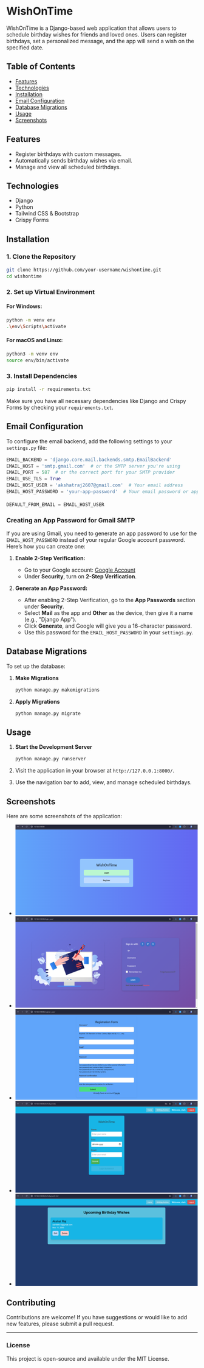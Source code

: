 # WishOnTime

WishOnTime is a Django-based web application that allows users to schedule birthday wishes for friends and loved ones. Users can register birthdays, set a personalized message, and the app will send a wish on the specified date.

## Table of Contents

- [Features](#features)
- [Technologies](#technologies)
- [Installation](#installation)
- [Email Configuration](#email-configuration)
- [Database Migrations](#database-migrations)
- [Usage](#usage)
- [Screenshots](#screenshots)

## Features

- Register birthdays with custom messages.
- Automatically sends birthday wishes via email.
- Manage and view all scheduled birthdays.
  
## Technologies

- Django
- Python
- Tailwind CSS & Bootstrap
- Crispy Forms

## Installation

### 1. Clone the Repository

```bash
git clone https://github.com/your-username/wishontime.git
cd wishontime
```

### 2. Set up Virtual Environment

#### For Windows:
```bash
python -m venv env
.\env\Scripts\activate
```

#### For macOS and Linux:
```bash
python3 -m venv env
source env/bin/activate
```

### 3. Install Dependencies

```bash
pip install -r requirements.txt
```

Make sure you have all necessary dependencies like Django and Crispy Forms by checking your `requirements.txt`.

## Email Configuration

To configure the email backend, add the following settings to your `settings.py` file:

```python
EMAIL_BACKEND = 'django.core.mail.backends.smtp.EmailBackend'
EMAIL_HOST = 'smtp.gmail.com'  # or the SMTP server you're using
EMAIL_PORT = 587  # or the correct port for your SMTP provider
EMAIL_USE_TLS = True
EMAIL_HOST_USER = 'akshatraj2607@gmail.com'  # Your email address
EMAIL_HOST_PASSWORD = 'your-app-password'  # Your email password or app password

DEFAULT_FROM_EMAIL = EMAIL_HOST_USER
```

### Creating an App Password for Gmail SMTP

If you are using Gmail, you need to generate an app password to use for the `EMAIL_HOST_PASSWORD` instead of your regular Google account password. Here’s how you can create one:

1. **Enable 2-Step Verification:**
   - Go to your Google account: [Google Account](https://myaccount.google.com/)
   - Under **Security**, turn on **2-Step Verification**.
   
2. **Generate an App Password:**
   - After enabling 2-Step Verification, go to the **App Passwords** section under **Security**.
   - Select **Mail** as the app and **Other** as the device, then give it a name (e.g., "Django App").
   - Click **Generate**, and Google will give you a 16-character password.
   - Use this password for the `EMAIL_HOST_PASSWORD` in your `settings.py`.

## Database Migrations

To set up the database:

1. **Make Migrations**

   ```bash
   python manage.py makemigrations
   ```

2. **Apply Migrations**

   ```bash
   python manage.py migrate
   ```

## Usage

1. **Start the Development Server**

   ```bash
   python manage.py runserver
   ```

2. Visit the application in your browser at `http://127.0.0.1:8000/`.

3. Use the navigation bar to add, view, and manage scheduled birthdays.

## Screenshots

Here are some screenshots of the application:

- ![Screenshot 1](./config/screenshots/Screenshot%20(101).png)
- ![Screenshot 2](./config/screenshots/Screenshot%20(102).png)
- ![Screenshot 3](./config/screenshots/Screenshot%20(103).png)
- ![Screenshot 4](./config/screenshots/Screenshot%20(104).png)
- ![Screenshot 5](./config/screenshots/Screenshot%20(105).png)

## Contributing

Contributions are welcome! If you have suggestions or would like to add new features, please submit a pull request.

---

### License

This project is open-source and available under the MIT License.
